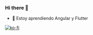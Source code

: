 ### Hi there 👋

<!--
**AlexAvilezB/AlexAvilezB** is a ✨ _special_ ✨ repository because its `README.md` (this file) appears on your GitHub profile.

Here are some ideas to get you started:

- 🔭 I’m currently working on ...
- 👯 I’m looking to collaborate on ...
- 🤔 I’m looking for help with ...
- 💬 Ask me about ...
- 📫 How to reach me: ...
- 😄 Pronouns: ...
- ⚡ Fun fact: ...
-->
- 🌱 Estoy aprendiendo Angular y Flutter

[![ko-fi](https://ko-fi.com/img/githubbutton_sm.svg)](https://ko-fi.com/S6S0G6UJE)
